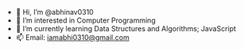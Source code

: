 - 👋 Hi, I’m @abhinav0310
- 👀 I’m interested in Computer Programming
- 🌱 I’m currently learning Data Structures and Algorithms; JavaScript
- 📫 Email: iamabhi0310@gmail.com

<!---
abhinav0310/abhinav0310 is a ✨ special ✨ repository because its `README.md` (this file) appears on your GitHub profile.
You can click the Preview link to take a look at your changes.
--->

